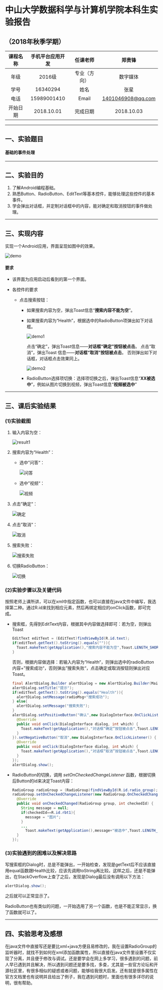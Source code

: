 # 中山大学数据科学与计算机学院本科生实验报告
## （2018年秋季学期）
| 课程名称 |  手机平台应用开发   |  任课老师  |        郑贵锋        |
| :--: | :---------: | :----: | :---------------: |
|  年级  |    2016级    | 专业（方向） |       数字媒体        |
|  学号  |  16340294   |   姓名   |        张星         |
|  电话  | 15989001410 | Email  | 1401046908@qq.com |
| 开始日期 | 2018.10.01  |  完成日期  |    2018.10.03     |

---

## 一、实验题目

#### 基础的事件处理

---

## 二、实验目的

1. 了解Android编程基础。
2. 熟悉Button、RadioButton、EditText等基本控件，能够处理这些控件的基本事件。
3. 学会弹出对话框，并定制对话框中的内容，能对确定和取消按钮的事件做处理。

---

## 三、实现内容

实现一个Android应用，界面呈现如图中的效果。

![demo](images/demo.jpg)

#### 要求

- 该界面为应用启动后看到的第一个界面。

- 各控件的要求

  * 点击搜索按钮：

    * 如果搜索内容为空，弹出Toast信息“**搜索内容不能为空**”。

    * 如果搜索内容为“Health”，根据选中的RadioButton项弹出如下对话框。

      ![demo1](images/demo1.jpg)

      点击“确定”，弹出Toast信息——**对话框“确定”按钮被点击**。
      点击“取消”，弹出Toast 信息——**对话框“取消”按钮被点击**。
      否则弹出如下对话框，对话框点击效果同上。

      ![demo2](images/demo2.jpg)

    * RadioButton选择项切换：选择项切换之后，弹出Toast信息“**XX被选中**”，例如从图片切换到视频，弹出Toast信息“**视频被选中**”

---

## 三、课后实验结果
### (1)实验截图

1. 输入内容为空：

   ![result1](images/result1.jpg)

2. 搜索内容为“Health”：

   * 选中”问答“：

     ![问答](images/result2.jpg)

   * 选中”视频“：

     ![视频](images/result6.jpg)

3. 点击”确定“：

   ![确定](images/result3.jpg)

4. 点击”取消“：

   ![取消](images/result4.jpg)

5. 搜索失败：

   ![搜索失败](images/result5.jpg)

6. 切换RadioButton：

   ![切换](images/result7.jpg)

### (2)实验步骤以及关键代码

​          按照老师上课所讲，可以在xml中指定函数，也可以直接在java文件中编写，我选择第二种。通过R.id来找到相应元素，然后再绑定相应的onClick函数，即可完成。

* 搜索框，先得到EditText内容，根据其中内容做选择即可：若为空，则弹出Toast

  ```java
  EditText editText = (EditText)findViewById(R.id.text);
  if(editText.getText().toString().equals("")){
    Toast.makeText(getApplication(),"搜索内容不能为空",Toast.LENGTH_SHORT).show();
  }
  ```
  否则，根据内容做选择：若输入内容为“Health“，则弹出选中的radioButton内容+”搜索成功“，否则弹出”搜索失败“，点击确定或取消按钮则弹出对应Toast。

  ```java
  final AlertDialog.Builder alertDialog = new AlertDialog.Builder(MainActivity.this);
  alertDialog.setTitle("提示");
  if(editText.getText().toString().equals("Health")){
    alertDialog.setMessage(radioMsg+"搜索成功");
  } else{
    alertDialog.setMessage("搜索失败");
  }
  alertDialog.setPositiveButton("确认",new DialogInterface.OnClickListener() {
    @Override
    public void onClick(DialogInterface dialog, int which) {
      Toast.makeText(getApplication(),"对话框“确定”按钮被点击",Toast.LENGTH_SHORT).show();
    }
  }).setNegativeButton("取消",new DialogInterface.OnClickListener() {
    @Override
    public void onClick(DialogInterface dialog, int which) {
      Toast.makeText(getApplication(),"对话框“取消”按钮被点击",Toast.LENGTH_SHORT).show();
    }
  });
  alertDialog.show();
  ```

* RadioButton的切换，调用 _setOnCheckedChangeListener_ 函数，根据切换后Button的id来决定Toast内容：

  ```java
  RadioGroup radioGroup = (RadioGroup)findViewById(R.id.radio_group);
  radioGroup.setOnCheckedChangeListener(new RadioGroup.OnCheckedChangeListener() {
    @Override
    public void onCheckedChanged(RadioGroup group, int checkedId) {
      String message = null;
      if(checkedId==R.id.rbt1){
        message = "图片";
      }
      ...
        Toast.makeText(getApplication(),message+"被选中",Toast.LENGTH_SHORT).show();
    }
  });
  ```

### (3)实验遇到的困难以及解决思路

​        写搜索框的Dialog时，总是不能弹出，一开始检查，发现是getText后不应该直接用equal函数跟Health比较，应该先调用toString再比较。这样之后，还是不能弹出，在StackOverflow上查了之后，发现是Dialog最后没有调用以下方法：

```java
alertDialog.show();
```

之后就可以正常显示了。

​       RadioButton也有类似的问题，一开始选用了另一个函数，也是不能正常显示，换了函数就可以了。

---

## 四、实验思考及感想

​        在java文件中直接写还是要比xml+java方便且易修改的，我在设置RadioGroup的监听器时，就找不到如何在xml添加函数属性，所以直接在java文件里设置不仅实现了分离，并且便于修改与调试。还是要学会在网上多学习，很多遇到的问题，前人早已遇到并且解决，所以遇到问题还是要多找，多查，尤其是一些官方论坛和开源社区里，有很多相似的疑惑或者问题，能够给我很大启发。还有就是很多属性在官方文档里也有说明并且给出了例子，我在遇到问题时，里面也有很多详尽的说明，很有帮助。